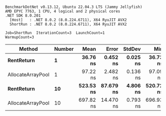 ```

BenchmarkDotNet v0.13.12, Ubuntu 22.04.3 LTS (Jammy Jellyfish)
AMD EPYC 7763, 1 CPU, 4 logical and 2 physical cores
.NET SDK 8.0.201
  [Host]   : .NET 8.0.2 (8.0.224.6711), X64 RyuJIT AVX2
  ShortRun : .NET 8.0.2 (8.0.224.6711), X64 RyuJIT AVX2

Job=ShortRun  IterationCount=3  LaunchCount=1  
WarmupCount=3  

```
| Method            | Number | Mean      | Error     | StdDev   | Min       | Max       | Allocated |
|------------------ |------- |----------:|----------:|---------:|----------:|----------:|----------:|
| **RentReturn**        | **1**      |  **36.76 ns** |  **0.452 ns** | **0.025 ns** |  **36.73 ns** |  **36.78 ns** |         **-** |
| AllocateArrayPool | 1      |  97.22 ns |  2.482 ns | 0.136 ns |  97.09 ns |  97.37 ns |         - |
| **RentReturn**        | **10**     | **523.53 ns** | **87.679 ns** | **4.806 ns** | **520.72 ns** | **529.08 ns** |         **-** |
| AllocateArrayPool | 10     | 697.82 ns | 14.470 ns | 0.793 ns | 696.93 ns | 698.45 ns |         - |
